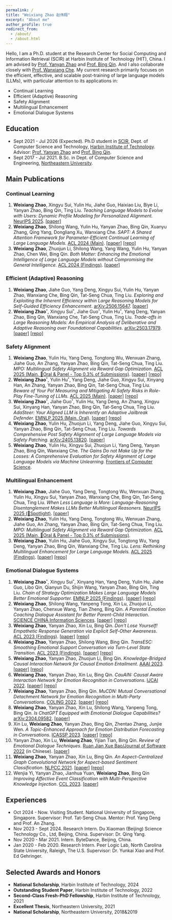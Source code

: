 ```yaml
---
permalink: /
title: "Weixiang Zhao 赵伟翔"
excerpt: "About me"
author_profile: true
redirect_from: 
  - /about/
  - /about.html
---
```


Hello, I am a Ph.D. student at the Research Center for Social Computing and Information Retrieval (SCIR) at Harbin Institute of Technology (HIT), China. I am advised by [Prof. Yanyan Zhao](http://ir.hit.edu.cn/~yanyan/) and [Prof. Bing Qin](http://ir.hit.edu.cn/~qinb/). And I also collaborate closely with [Prof. Wanxiang Che](http://ir.hit.edu.cn/~car/). My current research primarily focuses on the efficient, effective, and scalable post-training of large language models (LLMs), with particular attention to its applications in:

- Continual Learning
- Efficient (Adaptive) Reasoning
- Safety Alignment
- Multilingual Enhancement
- Emotional Dialogue Systems

## Education

- Sept 2021 - Jul 2026 (Expected). Ph.D student in [SCIR](http://ir.hit.edu.cn), Dept. of Computer Science and Technology, [Harbin Institute of Technology](http://www.hit.edu.cn). Advisor: [Prof. Yanyan Zhao](http://ir.hit.edu.cn/~yanyan/) and [Prof. Bing Qin](http://ir.hit.edu.cn/~qinb/).
- Sept 2017 - Jul 2021. B.Sc. in Dept. of Computer Science and Engineering, [Northeastern University](http://www.neu.edu.cn).

## Main Publications

### Continual Learning

1. **Weixiang Zhao**, Xingyu Sui, Yulin Hu, Jiahe Guo, Haixiao Liu, Biye Li, Yanyan Zhao, Bing Qin, Ting Liu. *Teaching Language Models to Evolve with Users: Dynamic Profile Modeling for Personalized Alignment.* <u>NeurIPS 2025</u>. [[paper]](https://arxiv.org/pdf/2505.15456)
2. **Weixiang Zhao**, Shilong Wang, Yulin Hu, Yanyan Zhao, Bing Qin, Xuanyu Zhang, Qing Yang, Dongliang Xu, Wanxiang Che. *SAPT: A Shared Attention Framework for Parameter-Efficient Continual Learning of Large Language Models.* <u>ACL 2024 (Main)</u>. [[paper]](https://arxiv.org/abs/2401.08295) [[repo]](https://github.com/circle-hit/SAPT)
3. **Weixiang Zhao**, Zhuojun Li, Shilong Wang, Yang Wang, Yulin Hu, Yanyan Zhao, Chen Wei, Bing Qin. *Both Matter: Enhancing the Emotional Intelligence of Large Language Models without Compromising the General Intelligence.* <u>ACL 2024 (Findings)</u>. [[paper]](https://arxiv.org/abs/2402.10073)

### Efficient (Adaptive) Reasoning

1. **Weixiang Zhao**, Jiahe Guo, Yang Deng, Xingyu Sui, Yulin Hu, Yanyan Zhao, Wanxiang Che, Bing Qin, Tat-Seng Chua, Ting Liu. *Exploring and Exploiting the Inherent Efficiency within Large Reasoning Models for Self-Guided Efficiency Enhancement*. <u>arXiv:2506.15647</u>. [[paper]](https://arxiv.org/pdf/2506.15647?)
2. **Weixiang Zhao**˟, Xingyu Sui˟, Jiahe Guo˟, Yulin Hu˟, Yang Deng, Yanyan Zhao, Bing Qin, Wanxiang Che, Tat-Seng Chua, Ting Liu. *Trade-offs in Large Reasoning Models: An Empirical Analysis of Deliberative and Adaptive Reasoning over Foundational Capabilities*. <u>arXiv:2503.17979</u>. [[paper]](https://arxiv.org/pdf/2503.17979) [[repo]](https://github.com/SCIR-SC-Qiaoban-Team/FreeEvalLM)

### Safety Alignment

1. **Weixiang Zhao**, Yulin Hu, Yang Deng, Tongtong Wu, Wenxuan Zhang, Jiahe Guo, An Zhang, Yanyan Zhao, Bing Qin, Tat-Seng Chua, Ting Liu. *MPO: Multilingual Safety Alignment via Reward Gap Optimization.* <u>ACL 2025 (Main, 🌟Oral & Panel - Top 0.3% of Submissions)</u>. [[paper]](https://arxiv.org/pdf/2505.16869?) [[repo]](https://github.com/circle-hit/MPO)
2. **Weixiang Zhao**˟, Yulin Hu˟, Yang Deng, Jiahe Guo, Xingyu Sui, Xinyang Han, An Zhang, Yanyan Zhao, Bing Qin, Tat-Seng Chua, Ting Liu. *Beware of Your Po! Measuring and Mitigating AI Safety Risks in Role-Play Fine-Tuning of LLMs.* <u>ACL 2025 (Main)</u>. [[paper]](https://arxiv.org/pdf/2502.20968) [[repo]](https://github.com/yulinlp/SaRFT)
3. **Weixiang Zhao**˟, Jiahe Guo˟, Yulin Hu, Yang Deng, An Zhang, Xingyu Sui, Xinyang Han, Yanyan Zhao, Bing Qin, Tat-Seng Chua, Ting Liu. *AdaSteer: Your Aligned LLM is Inherently an Adaptive Jailbreak Defender.* <u>EMNLP 2025 (Main, Oral)</u>. [[paper]](https://arxiv.org/abs/2504.09466) [[repo]](https://github.com/MuyuenLP/AdaSteer)
4. **Weixiang Zhao**, Yulin Hu, Zhuojun Li, Yang Deng, Jiahe Guo, Xingyu Sui, Yanyan Zhao, Bing Qin, Tat-Seng Chua, Ting Liu. *Towards Comprehensive Post Safety Alignment of Large Language Models via Safety Patching.* <u>arXiv:2405.13820</u>. [[paper]](https://arxiv.org/abs/2405.13820)
5. **Weixiang Zhao**, Yulin Hu, Xingyu Sui, Zhuojun Li, Yang Deng, Yanyan Zhao, Bing Qin, Wanxiang Che. *The Gains Do not Make Up for the Losses: A Comprehensive Evaluation for Safety Alignment of Large Language Models via Machine Unlearning.* <u>Frontiers of Computer Science</u>.

### Multilingual Enhancement

1. **Weixiang Zhao**, Jiahe Guo, Yang Deng, Tongtong Wu, Wenxuan Zhang, Yulin Hu, Xingyu Sui, Yanyan Zhao, Wanxiang Che, Bing Qin, Tat-Seng Chua, Ting Liu. *When Less Language is More: Language-Reasoning Disentanglement Makes LLMs Better Multilingual Reasoners.* <u>NeurIPS 2025 (🌟Spotlight)</u>. [[paper]](https://arxiv.org/pdf/2505.15257)
2. **Weixiang Zhao**, Yulin Hu, Yang Deng, Tongtong Wu, Wenxuan Zhang, Jiahe Guo, An Zhang, Yanyan Zhao, Bing Qin, Tat-Seng Chua, Ting Liu. *MPO: Multilingual Safety Alignment via Reward Gap Optimization.* <u>ACL 2025 (Main, 🌟Oral & Panel - Top 0.3% of Submissions)</u>.
3. **Weixiang Zhao**, Yulin Hu, Jiahe Guo, Xingyu Sui, Tongtong Wu, Yang Deng, Yanyan Zhao, Bing Qin, Wanxiang Che, Ting Liu. *Lens: Rethinking Multilingual Enhancement for Large Language Models.* <u>ACL 2025 (Findings)</u>. [[paper]](https://arxiv.org/pdf/2410.04407) [[repo]](https://github.com/circle-hit/Lens)

### Emotional Dialogue Systems

1. **Weixiang Zhao**˟, Xingyu Sui˟, Xinyang Han, Yang Deng, Yulin Hu, Jiahe Guo, Libo Qin, Qianyun Du, Shijin Wang, Yanyan Zhao, Bing Qin, Ting Liu. *Chain of Strategy Optimization Makes Large Language Models Better Emotional Supporter.* <u>EMNLP 2025 (Findings)</u>. [[paper]](https://arxiv.org/pdf/2503.05362) [[repo]](https://github.com/XingYuSSS/CSO)
2. **Weixiang Zhao**, Shilong Wang, Yanpeng Tong, Xin Lu, Zhuojun Li, Yanyan Zhao, Chenxue Wang, Tian Zheng, Bing Qin. *A Parental Emotion Coaching Dialogue Assistant for Better Parent-Child Interaction*. <u>SCIENCE CHINA Information Sciences</u>. [[paper]](http://scis.scichina.com/en/2025/179101.pdf) [[repo]](https://github.com/HIT-SCIR-SC/QiaoBan)
3. **Weixiang Zhao**, Yanyan Zhao, Xin Lu, Bing Qin. *Don't Lose Yourself! Empathetic Response Generation via Explicit Self-Other Awareness*. <u>ACL 2023 (Findings)</u>. [[paper]](https://arxiv.org/abs/2210.03884) [[repo]](https://github.com/circle-hit/EmpSOA)
4. **Weixiang Zhao**, Yanyan Zhao, Shilong Wang, Bing Qin. *TransESC: Smoothing Emotional Support Conversation via Turn-Level State Transition*. <u>ACL 2023 (Findings)</u>. [[paper]](https://arxiv.org/abs/2305.03296) [[repo]](https://github.com/circle-hit/TransESC)
5. **Weixiang Zhao**, Yanyan Zhao, Zhuojun Li, Bing Qin. *Knowledge-Bridged Causal Interaction Network for Causal Emotion Entailment*. <u>AAAI 2023</u>. [[paper]](https://arxiv.org/abs/2212.02995) [[repo]](https://github.com/circle-hit/KBCIN)
6. **Weixiang Zhao**, Yanyan Zhao, Xin Lu, Bing Qin. *CauAIN: Causal Aware Interaction Network for Emotion Recognition in Conversations*. <u>IJCAI 2022</u>. [[paper]](https://www.ijcai.org/proceedings/2022/0628) [[repo]](https://github.com/circle-hit/CauAIN)
7. **Weixiang Zhao**, Yanyan Zhao, Bing Qin. *MuCDN: Mutual Conversational Detachment Network for Emotion Recognition in Multi-Party Conversations*. <u>COLING 2022</u>. [[paper]](https://aclanthology.org/2022.coling-1.612/) [[repo]](https://github.com/circle-hit/MuCDN)
8. **Weixiang Zhao**, Yanyan Zhao, Xin Lu, Shilong Wang, Yanpeng Tong, Bing Qin. *Is ChatGPT Equipped with Emotional Dialogue Capabilities?* <u>arXiv:2304.09582</u>. [[paper]](https://arxiv.org/abs/2212.02995)
9. Xin Lu, **Weixiang Zhao**, Yanyan Zhao, Bing Qin, Zhentao Zhang, Junjie Wen. *A Topic-Enhanced Approach for Emotion Distribution Forecasting in Conversations*. <u>ICASSP 2023</u>. [[paper]](https://ieeexplore.ieee.org/document/10096414) [[repo]](https://github.com/luxinxyz/EDFC)
10. Yanyan Zhao, Xin Lu, **Weixiang Zhao**, Yijian Tian, Bing Qin.  *Review of Emotional Dialogue Techniques*. <u>Ruan Jian Xue Bao/Journal of Software 2022</u> (in Chinese). [[paper]](https://aclanthology.org/2023.ccl-1.66.pdf)
11. **Weixiang Zhao**, Yanyan Zhao, Xin Lu, Bing Qin. *An Aspect-Centralized Graph Convolutional Network for Aspect-based Sentiment Classification*. <u>NLPCC 2021</u>. [[paper]](https://link.springer.com/chapter/10.1007/978-3-030-88483-3_20) [[repo]](https://github.com/circle-hit/ACGCN)
12. Wenjia Yi, Yanyan Zhao, Jianhua Yuan, **Weixiang Zhao**, Bing Qin *Improving Affective Event Classification with Multi-Perspective Knowledge Injection*. <u>CCL 2023</u>. [[paper]](https://ieeexplore.ieee.org/document/10096414)

<!-- ## Talks

- Nov 2022, Shanghai AI Lab. *Towards Well-behaved Dialogue Systems*.
- Jul 2021, AI Time. *Approaches of Empathy Expression and Emotional Support in Dialogue Systems*. [[video]](https://www.bilibili.com/video/BV1YB4y1N7L7/)
- Nov 2020, Biendata & PaperWeekly. *Difference-aware Knowledge Selection for Knowledge-grounded Conversation Generation*. [[video]](https://www.bilibili.com/video/BV1fZ4y137UJ/)
- Jul 2020, AI Time. *KdConv: A Chinese Multi-domain Dialogue Dataset Towards Multi-turn Knowledge-driven Conversation*. [[video]](https://www.bilibili.com/video/BV1g54y1D7TG/) -->

<!-- ## Services

- Reviewer: ACL'24, EMNLP'21/22, AAAI'22/23, EACL'23, KNOSYS, TIST
- Review Assistant: EMNLP'20, AAAI'21, COLING'20
- Organizer:
  - May 2020 - Aug 2020. [SMP2020-ECDT](https://smp2020.aconf.cn/smp.html#3) Task 2
  - Jun 2019 - Nov 2019. [Chinese Idiom MRC Competition](https://biendata.com/competition/idiom/) [[data & codes]](https://github.com/chujiezheng/ChID-Dataset/tree/master/Competition) -->

## Experiences

- Oct 2024 - Now. Visiting Student. National University of Singapore, Singapore. Supervisor: Prof. Tat-Seng Chua. Mentor: Prof. Yang Deng and Prof. An Zhang.
- Nov 2023 - Sept 2024. Research Intern. Du Xiaoman (Beijing) Science Technology Co., Ltd, Beijing, China. Supervisor: Dr. Qing Yang.
- Nov 2020 - Mar 2021. Intern. ByteDance, Beijing, China.
- Jan 2020 - Feb 2020. Research Intern. Peer Logic Lab, North Carolina State University, Raleigh, The U.S. Supervisor: Dr. Yunkai Xiao and Prof. Ed Gehringer.

## Selected Awards and Honors

- **National Scholarship**, Harbin Institute of Technology, 2024
- **Outstanding Student Paper**, Harbin Institute of Technology, 2022
- **Second-Class Fresh-PhD Fellowship**, Harbin Institute of Technology, 2021
- **Excellent Thesis**, Northeastern University, 2021
- **National Scholarship**, Northeastern University, 2018&2019
